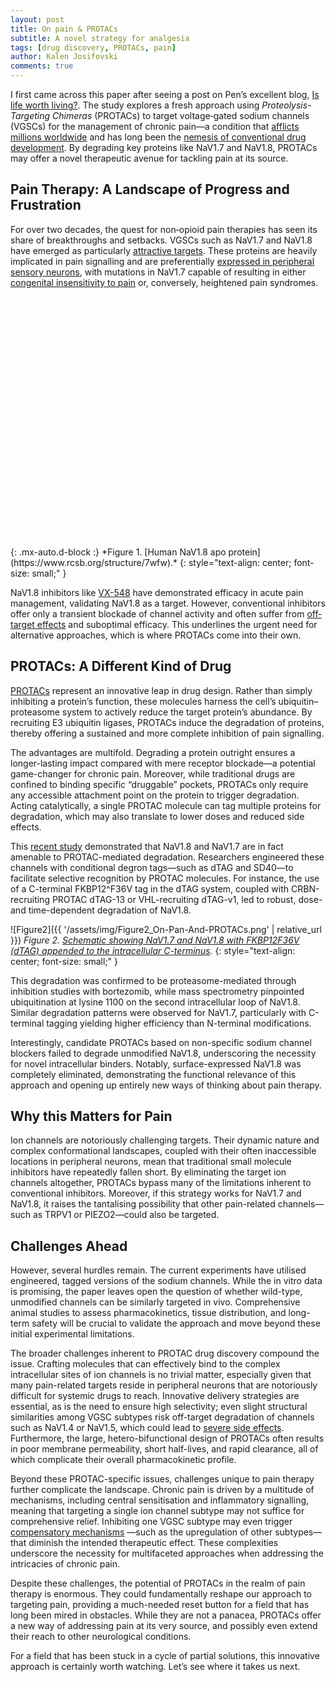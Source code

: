 ```yaml
---
layout: post
title: On pain & PROTACs
subtitle: A novel strategy for analgesia
tags: [drug discovery, PROTACs, pain]
author: Kalen Josifovski
comments: true
---
```


I first came across this paper after seeing a post on Pen’s excellent blog, [Is life worth living?](https://iwatobipen.wordpress.com). The study explores a fresh approach using _Proteolysis-Targeting Chimeras_ (PROTACs) to target voltage‐gated sodium channels (VGSCs) for the management of chronic pain—a condition that [afflicts millions worldwide](https://doi.org/10.3390/children3040042) and has long been the [nemesis of conventional drug development](https://doi.org/10.1016/j.pain.2010.10.002). By degrading key proteins like NaV1.7 and NaV1.8, PROTACs may offer a novel therapeutic avenue for tackling pain at its source.

## Pain Therapy: A Landscape of Progress and Frustration

For over two decades, the quest for non‐opioid pain therapies has seen its share of breakthroughs and setbacks. VGSCs such as NaV1.7 and NaV1.8 have emerged as particularly [attractive targets](https://doi.org/10.1146/annurev-neuro-060909-153234). These proteins are heavily implicated in pain signalling and are preferentially [expressed in peripheral sensory neurons](https://doi.org/10.1146/annurev-neuro-060909-153234), with mutations in NaV1.7 capable of resulting in either [congenital insensitivity to pain](https://doi.org/10.1038/nature05413) or, conversely, heightened pain syndromes.

<div style="height: 400px; width: 600px; position: relative;" class='viewer_3Dmoljs' data-pdb='7WFW' data-backgroundcolor='white' data-style='cartoon:color=spectrum' data-surface='opacity:.4;color:white' data-spin='axis:y;speed:1' ></div> {: .mx-auto.d-block :}
*Figure 1. [Human NaV1.8 apo protein](https://www.rcsb.org/structure/7wfw).*
{: style="text-align: center; font-size: small;" }

NaV1.8 inhibitors like [VX-548](https://news.vrtx.com/news-releases/news-release-details/vertex-announces-positive-results-vx-548-phase-3-program) have demonstrated efficacy in acute pain management, validating NaV1.8 as a target. However, conventional inhibitors offer only a transient blockade of channel activity and often suffer from [off‐target effects]() and suboptimal efficacy. This underlines the urgent need for alternative approaches, which is where PROTACs come into their own.

## PROTACs: A Different Kind of Drug

[PROTACs](https://doi.org/10.1016/j.cell.2019.11.031) represent an innovative leap in drug design. Rather than simply inhibiting a protein’s function, these molecules harness the cell’s ubiquitin–proteasome system to actively reduce the target protein’s abundance. By recruiting E3 ubiquitin ligases, PROTACs induce the degradation of proteins, thereby offering a sustained and more complete inhibition of pain signalling.

The advantages are multifold. Degrading a protein outright ensures a longer-lasting impact compared with mere receptor blockade—a potential game-changer for chronic pain. Moreover, while traditional drugs are confined to binding specific “druggable” pockets, PROTACs only require any accessible attachment point on the protein to trigger degradation. Acting catalytically, a single PROTAC molecule can tag multiple proteins for degradation, which may also translate to lower doses and reduced side effects. 

This [recent study](https://doi.org/10.1101/2025.01.21.634079) demonstrated that NaV1.8 and NaV1.7 are in fact amenable to PROTAC-mediated degradation. Researchers engineered these channels with conditional degron tags—such as dTAG and SD40—to facilitate selective recognition by PROTAC molecules. For instance, the use of a C-terminal FKBP12^F36V tag in the dTAG system, coupled with CRBN-recruiting PROTAC dTAG-13 or VHL-recruiting dTAG-v1, led to robust, dose- and time-dependent degradation of NaV1.8.

![Figure2]({{ '/assets/img/Figure2_On-Pan-And-PROTACs.png' | relative_url }})
*Figure 2. [Schematic showing NaV1.7 and NaV1.8 with FKBP12F36V (dTAG) appended to the intracellular C-terminus](https://doi.org/10.1101/2025.01.21.634079).*
{: style="text-align: center; font-size: small;" }

This degradation was confirmed to be proteasome-mediated through inhibition studies with bortezomib, while mass spectrometry pinpointed ubiquitination at lysine 1100 on the second intracellular loop of NaV1.8. Similar degradation patterns were observed for NaV1.7, particularly with C-terminal tagging yielding higher efficiency than N-terminal modifications.

Interestingly, candidate PROTACs based on non-specific sodium channel blockers failed to degrade unmodified NaV1.8, underscoring the necessity for novel intracellular binders. Notably, surface-expressed NaV1.8 was completely eliminated, demonstrating the functional relevance of this approach and opening up entirely new ways of thinking about pain therapy.

## Why this Matters for Pain

Ion channels are notoriously challenging targets. Their dynamic nature and complex conformational landscapes, coupled with their often inaccessible locations in peripheral neurons, mean that traditional small molecule inhibitors have repeatedly fallen short. By eliminating the target ion channels altogether, PROTACs bypass many of the limitations inherent to conventional inhibitors. Moreover, if this strategy works for NaV1.7 and NaV1.8, it raises the tantalising possibility that other pain-related channels—such as TRPV1 or PIEZO2—could also be targeted.

## Challenges Ahead

However, several hurdles remain. The current experiments have utilised engineered, tagged versions of the sodium channels. While the in vitro data is promising, the paper leaves open the question of whether wild-type, unmodified channels can be similarly targeted in vivo. Comprehensive animal studies to assess pharmacokinetics, tissue distribution, and long-term safety will be crucial to validate the approach and move beyond these initial experimental limitations.

The broader challenges inherent to PROTAC drug discovery compound the issue. Crafting molecules that can effectively bind to the complex intracellular sites of ion channels is no trivial matter, especially given that many pain-related targets reside in peripheral neurons that are notoriously difficult for systemic drugs to reach. Innovative delivery strategies are essential, as is the need to ensure high selectivity; even slight structural similarities among VGSC subtypes risk off-target degradation of channels such as NaV1.4 or NaV1.5, which could lead to [severe side effects](https://doi.org/10.1007/s00246-012-0303-y). Furthermore, the large, hetero-bifunctional design of PROTACs often results in poor membrane permeability, short half-lives, and rapid clearance, all of which complicate their overall pharmacokinetic profile.

Beyond these PROTAC-specific issues, challenges unique to pain therapy further complicate the landscape. Chronic pain is driven by a multitude of mechanisms, including central sensitisation and inflammatory signalling, meaning that targeting a single ion channel subtype may not suffice for comprehensive relief. Inhibiting one VGSC subtype may even trigger [compensatory mechanisms](https://doi.org/10.1146/annurev-neuro-060909-153234) —such as the upregulation of other subtypes—that diminish the intended therapeutic effect. These complexities underscore the necessity for multifaceted approaches when addressing the intricacies of chronic pain.

Despite these challenges, the potential of PROTACs in the realm of pain therapy is enormous. They could fundamentally reshape our approach to targeting pain, providing a much-needed reset button for a field that has long been mired in obstacles. While they are not a panacea, PROTACs offer a new way of addressing pain at its very source, and possibly even extend their reach to other neurological conditions.

For a field that has been stuck in a cycle of partial solutions, this innovative approach is certainly worth watching. Let’s see where it takes us next.


